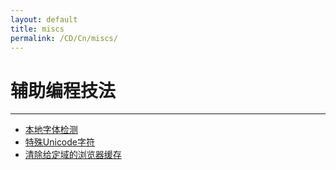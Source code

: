 ```yaml
---
layout: default
title: miscs
permalink: /CD/Cn/miscs/
---	 
```


# 辅助编程技法
--------
- [本地字体检测](./check_fonts.html)
- [特殊Unicode字符](./SpecialUnicodeCharacters.html)	
- [清除给定域的浏览器缓存](./ClearBrowserCacheDomain.html)